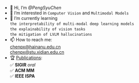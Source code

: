 - 👋 Hi, I’m *@PengSyuChen*
- 👀 I’m interested in `Computer Vision` and `Multimodal Models`
- 🌱 I’m currently learning
</br>       `the interpretability of multi-modal deep learning models`
</br>       `the explainability of vision tasks`
</br>       `the mitigation of LVLM hallucinations`
- 📫 How to reach me:
</br>  [chenpx@hainanu.edu.cn](mailto:chenpx@hainanu.edu.cn)
</br>  [chenpx@stu.xidian.edu.cn](mailto:chenpx@stu.xidian.edu.cn) 
- 🏆 [Publications](https://scholar.google.com/citations?user=fwHbZGoAAAAJ&hl=zh-CN "link"):
</br>       ✅ **SIGIR** *oral*
</br>       ✅ **ACM MM**
</br>       ✅ **IEEE ISPA**
